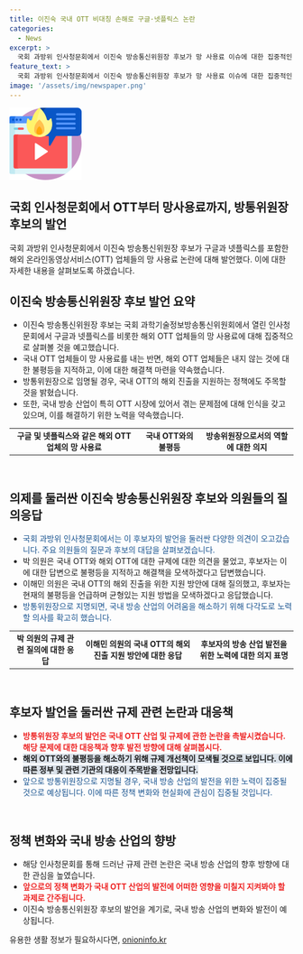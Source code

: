 ```yaml
---
title: 이진숙 국내 OTT 비대칭 손해로 구글·넷플릭스 논란
categories:
  - News
excerpt: >
  국회 과방위 인사청문회에서 이진숙 방송통신위원장 후보가 망 사용료 이슈에 대한 집중적인 검토를 예고하며, 국내 OTT와의 불평등을 지적하고 규제 역차별 문제에 대한 우려를 표명했다. 후보자의 발언은 글로벌 OTT 규제와 국내 미디어 산업의 공정성에 대한 관심을 불러일으키며, 국내 방송 미디어 산업이 큰 위기에 직면해 있다는 경고를 새겼다.
feature_text: >
  국회 과방위 인사청문회에서 이진숙 방송통신위원장 후보가 망 사용료 이슈에 대한 집중적인 검토를 예고하며, 국내 OTT와의 불평등을 지적하고 규제 역차별 문제에 대한 우려를 표명했다. 후보자의 발언은 글로벌 OTT 규제와 국내 미디어 산업의 공정성에 대한 관심을 불러일으키며, 국내 방송 미디어 산업이 큰 위기에 직면해 있다는 경고를 새겼다.
image: '/assets/img/newspaper.png'
---
```


<p><img src="/assets/img/news.png" alt="rentncar 속보" /></p>

<h2 data-ke-size="size26"><b>국회 인사청문회에서 OTT부터 망사용료까지, 방통위원장 후보의 발언</b></h2>

<p data-ke-size="size16">국회 과방위 인사청문회에서 이진숙 방송통신위원장 후보가 구글과 넷플릭스를 포함한 해외 온라인동영상서비스(OTT) 업체들의 망 사용료 논란에 대해 발언했다. 이에 대한 자세한 내용을 살펴보도록 하겠습니다.</p>

<h2 data-ke-size="size26">이진숙 방송통신위원장 후보 발언 요약</h2>

<ul>
  <li>이진숙 방송통신위원장 후보는 국회 과학기술정보방송통신위원회에서 열린 인사청문회에서 구글과 넷플릭스를 비롯한 해외 OTT 업체들의 망 사용료에 대해 집중적으로 살펴볼 것을 예고했습니다.</li>
  <li>국내 OTT 업체들이 망 사용료를 내는 반면, 해외 OTT 업체들은 내지 않는 것에 대한 불평등을 지적하고, 이에 대한 해결책 마련을 약속했습니다.</li>
  <li>방통위원장으로 임명될 경우, 국내 OTT의 해외 진출을 지원하는 정책에도 주목할 것을 밝혔습니다.</li>
  <li> 또한, 국내 방송 산업이 특히 OTT 시장에 있어서 겪는 문제점에 대해 인식을 갖고 있으며, 이를 해결하기 위한 노력을 약속했습니다.</li>
</ul>

<table>
  <tr>
    <td style="text-align: center; height: 17px;"><b>구글 및 넷플릭스와 같은 해외 OTT 업체의 망 사용료</b></td>
    <td style="text-align: center; height: 17px;"><b>국내 OTT와의 불평등</b></td>
    <td style="text-align: center; height: 17px;"><b>방송위원장으로서의 역할에 대한 의지</b></td>
  </tr>
</table>

<p data-ke-size="size16">&nbsp;</p>

<h2 data-ke-size="size26"><b>의제를 둘러싼 이진숙 방송통신위원장 후보와 의원들의 질의응답</b></h2>

<ul>
  <li><span style="color: #1a5490;">국회 과방위 인사청문회에서는 이 후보자의 발언을 둘러싼 다양한 의견이 오고갔습니다. 주요 의원들의 질문과 후보의 대답을 살펴보겠습니다.</span></li>
  <li>박 의원은 국내 OTT와 해외 OTT에 대한 규제에 대한 의견을 물었고, 후보자는 이에 대한 답변으로 불평등을 지적하고 해결책을 모색하겠다고 답변했습니다.</li>
  <li>이해민 의원은 국내 OTT의 해외 진출을 위한 지원 방안에 대해 질의했고, 후보자는 현재의 불평등을 언급하며 균형있는 지원 방법을 모색하겠다고 응답했습니다.</li>
  <li><span style="color: #1a5490;">방통위원장으로 지명되면, 국내 방송 산업의 어려움을 해소하기 위해 다각도로 노력할 의사를 확고히 했습니다.</span></li>
</ul>

<table>
  <tr>
    <td style="text-align: center; height: 17px;"><b>박 의원의 규제 관련 질의에 대한 응답</b></td>
    <td style="text-align: center; height: 17px;"><b>이해민 의원의 국내 OTT의 해외 진출 지원 방안에 대한 응답</b></td>
    <td style="text-align: center; height: 17px;"><b>후보자의 방송 산업 발전을 위한 노력에 대한 의지 표명</b></td>
  </tr>
</table>

<p data-ke-size="size16">&nbsp;</p>

<h2 data-ke-size="size26"><b>후보자 발언을 둘러싼 규제 관련 논란과 대응책</b></h2>

<ul>
  <li><b><span style="color: #ee2323;">방통위원장 후보의 발언은 국내 OTT 산업 및 규제에 관한 논란을 촉발시켰습니다. 해당 문제에 대한 대응책과 향후 발전 방향에 대해 살펴봅시다.</span></b></li>
  <li><b><span style="background-color: #21538527;">해외 OTT와의 불평등을 해소하기 위해 규제 개선책이 모색될 것으로 보입니다. 이에 따른 정부 및 관련 기관의 대응이 주목받을 전망입니다.</span></b></li>
  <li><span style="color: #1a5490;">앞으로 방통위원장으로 지명될 경우, 국내 방송 산업의 발전을 위한 노력이 집중될 것으로 예상됩니다. 이에 따른 정책 변화와 현실화에 관심이 집중될 것입니다.</span></li>
</ul>

<p data-ke-size="size16">&nbsp;</p>

<h2 data-ke-size="size26">정책 변화와 국내 방송 산업의 향방</h2>

<ul>
  <li>해당 인사청문회를 통해 드러난 규제 관련 논란은 국내 방송 산업의 향후 방향에 대한 관심을 높였습니다.</li>
  <li><b><span style="color: #ee2323;">앞으로의 정책 변화가 국내 OTT 산업의 발전에 어떠한 영향을 미칠지 지켜봐야 할 과제로 간주됩니다.</span></b></li>
  <li>이진숙 방송통신위원장 후보의 발언을 계기로, 국내 방송 산업의 변화와 발전이 예상됩니다.</li>
</ul>
유용한 생활 정보가 필요하시다면, <a href="https://onioninfo.kr" rel="dofollow">onioninfo.kr</a>


